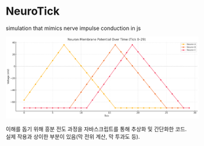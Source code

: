 # NeuroTick  
simulation that mimics nerve impulse conduction in js  

![결과](result.png)

이해를 돕기 위해 흥분 전도 과정을 자바스크립트를 통해 추상화 및 간단화한 코드.<br>
실제 작용과 상이한 부분이 있음(막 전위 계산, 막 투과도 등).